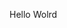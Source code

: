 Hello Wolrd
























































































































































































































